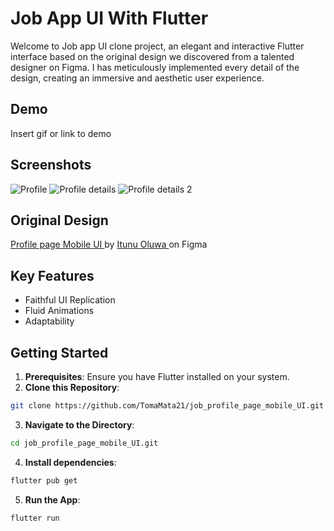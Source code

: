 # Job App UI With Flutter

Welcome to  Job app UI clone project, an elegant and interactive Flutter interface based on the original design we discovered from a talented designer on Figma. I has meticulously implemented every detail of the design, creating an immersive and aesthetic user experience.




## Demo

Insert gif or link to demo


## Screenshots

![Profile](https://github.com/TomaMata21/job_profile_page_mobile_UI/blob/main/screenshots/profilee.jpg?raw=true)
![Profile details](https://github.com/TomaMata21/job_profile_page_mobile_UI/blob/main/screenshots/profile_details.jpg?raw=true)
![Profile details 2](https://github.com/TomaMata21/job_profile_page_mobile_UI/blob/main/screenshots/profile_details2.jpg?raw=true)


## Original Design
[Profile page Mobile UI ](https://www.figma.com/community/file/1044938598351718939)
by [Itunu Oluwa ](https://www.figma.com/@thisisaltgian) on Figma

## Key Features

* Faithful UI Replication
* Fluid Animations
* Adaptability
## Getting Started
1. **Prerequisites**: Ensure you have Flutter installed on your system.
2. **Clone this Repository**:
 ```bash
git clone https://github.com/TomaMata21/job_profile_page_mobile_UI.git
```
3. **Navigate to the Directory**:
  ```bash
cd job_profile_page_mobile_UI.git
```  
4. **Install dependencies**:
  ```bash
 flutter pub get
```
5. **Run the App**:
 ```bash
 flutter run
```  